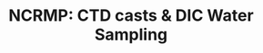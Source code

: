 ---
layout: survey_template_single
title: "NCRMP: CTD casts & DIC Water Sampling"
permalink: /surveys/ctdh2o
main_image: /assets/images/ctdh2osurvey_crop.jpg
main_image_caption: "A CTD is being deployed (left) while seawater is collected using Niskin bottle (on the right). Credit: NOAA Fisheries."
header:
  overlay_color: "#000"
  overlay_image: https://www.arcgis.com/sharing/rest/content/items/4976333fbf884f26b2fdc9ac51a20576/resources/bigger_dic_lab.jpg?v=1734134201861&w=1600
  caption: "Photo credit: NOAA Geoplatform"
  overlay_filter: linear-gradient(rgba(0, 0, 0, 0.5), rgba(255, 255, 255, 0.5))

survey_type: Monitoring ocean chemistry
survey_description: Water samples are collected simultaneously with CTD casts. Water samples are analyzed for carbonate chemistry while CTD casts provide information on the temperature and salinity profile at the site.
sidebar:
  nav: "docs"
how_to_download: Water sample data is archived with OCADS and NCEI and CTD data is only on NCEI.
sop_text: CTD and Water Sampling in the Pacific - updated 06/2023
url_sop: https://www.ncei.noaa.gov/data/oceans/coris/library/NOAA/CRCP/monitoring/protocols/NCRMP_Climate_WaterSamplingPacific.pdf
datasheets_text: "Metadata collected for CTD and water samples"
access_rawdata_text : "CTD casts and water samples are accessible separately."
r_code_text: "See our team scripts for processing raw data"

---